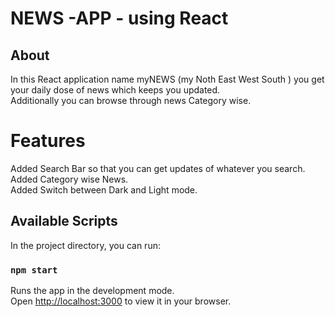 # NEWS -APP - using React


## About

In this React application name myNEWS  (my Noth East West South ) you get your daily dose of news which keeps you updated.\
Additionally you can browse through news Category wise.

# Features
Added Search Bar so that you can get updates of whatever you search.\
Added Category wise News.\
Added Switch between  Dark and Light mode.


## Available Scripts

In the project directory, you can run:

### `npm start`

Runs the app in the development mode.\
Open [http://localhost:3000](http://localhost:3000) to view it in your browser.


